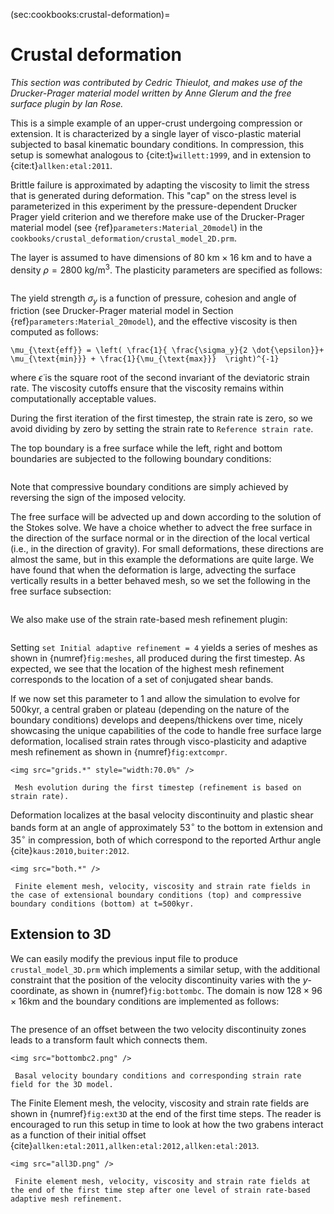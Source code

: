 (sec:cookbooks:crustal-deformation)=
# Crustal deformation

*This section was contributed by Cedric Thieulot, and makes use of the
Drucker-Prager material model written by Anne Glerum and the free surface
plugin by Ian Rose.*

This is a simple example of an upper-crust undergoing compression or
extension. It is characterized by a single layer of visco-plastic material
subjected to basal kinematic boundary conditions. In compression, this setup
is somewhat analogous to {cite:t}`willett:1999`, and in extension to
{cite:t}`allken:etal:2011`.

Brittle failure is approximated by adapting the viscosity to limit the stress
that is generated during deformation. This "cap" on the stress
level is parameterized in this experiment by the pressure-dependent Drucker
Prager yield criterion and we therefore make use of the Drucker-Prager
material model (see {ref}`parameters:Material_20model`) in the
`cookbooks/crustal_deformation/crustal_model_2D.prm`.

The layer is assumed to have dimensions of $80\text{ km} \times 16\text{ km}$
and to have a density $\rho=2800\text{ kg/m}^3$. The plasticity parameters are
specified as follows:

```{literalinclude} crustal_model_2D_part1.prm
```

The yield strength $\sigma_y$ is a function of pressure, cohesion and angle of
friction (see Drucker-Prager material model in Section
{ref}`parameters:Material_20model`), and the effective viscosity is then
computed as follows:
```{math}
\mu_{\text{eff}} = \left( \frac{1}{ \frac{\sigma_y}{2 \dot{\epsilon}}+
\mu_{\text{min}}} + \frac{1}{\mu_{\text{max}}}  \right)^{-1}
```
where
$\dot{\epsilon}$ is the square root of the second invariant of the deviatoric
strain rate. The viscosity cutoffs ensure that the viscosity remains within
computationally acceptable values.

During the first iteration of the first timestep, the strain rate is zero, so
we avoid dividing by zero by setting the strain rate to
`Reference strain rate`.

The top boundary is a free surface while the left, right and bottom boundaries
are subjected to the following boundary conditions:

```{literalinclude} crustal_model_2D_part2.prm
```

Note that compressive boundary conditions are simply achieved by reversing the
sign of the imposed velocity.

The free surface will be advected up and down according to the solution of the
Stokes solve. We have a choice whether to advect the free surface in the
direction of the surface normal or in the direction of the local vertical
(i.e., in the direction of gravity). For small deformations, these directions
are almost the same, but in this example the deformations are quite large. We
have found that when the deformation is large, advecting the surface
vertically results in a better behaved mesh, so we set the following in the
free surface subsection:

```{literalinclude} crustal_model_2D_part3.prm
```

We also make use of the strain rate-based mesh refinement plugin:

```{literalinclude} crustal_model_2D_part4.prm
```

Setting `set Initial adaptive refinement = 4` yields a series of meshes as
shown in {numref}`fig:meshes`, all produced during the first timestep. As expected, we
see that the location of the highest mesh refinement corresponds to the
location of a set of conjugated shear bands.

If we now set this parameter to 1 and allow the simulation to evolve for
500kyr, a central graben or plateau (depending on the nature of the boundary
conditions) develops and deepens/thickens over time, nicely showcasing the
unique capabilities of the code to handle free surface large deformation,
localised strain rates through visco-plasticity and adaptive mesh refinement
as shown in {numref}`fig:extcompr`.

```{figure-md} fig:meshes
<img src="grids.*" style="width:70.0%" />

 Mesh evolution during the first timestep (refinement is based on strain rate).
```

Deformation localizes at the basal velocity discontinuity and plastic shear
bands form at an angle of approximately $53^\circ$ to the bottom in extension
and $35^\circ$ in compression, both of which correspond to the reported
Arthur angle {cite}`kaus:2010,buiter:2012`.

```{figure-md} fig:extcompr
<img src="both.*" />

 Finite element mesh, velocity, viscosity and strain rate fields in the case of extensional boundary conditions (top) and compressive boundary conditions (bottom) at t=500kyr.
```

## Extension to 3D

We can easily modify the previous input file to produce `crustal_model_3D.prm`
which implements a similar setup, with the additional constraint that the
position of the velocity discontinuity varies with the $y$-coordinate, as
shown in {numref}`fig:bottombc`. The domain is now $128\times96\times16$km and the
boundary conditions are implemented as follows:

```{literalinclude} crustal_model_3D_part1.prm
```

The presence of an offset between the two velocity discontinuity zones leads
to a transform fault which connects them.

```{figure-md} fig:bottombc
<img src="bottombc2.png" />

 Basal velocity boundary conditions and corresponding strain rate field for the 3D model.
```

The Finite Element mesh, the velocity, viscosity and strain rate fields are
shown in {numref}`fig:ext3D` at the end of the first time steps. The reader is
encouraged to run this setup in time to look at how the two grabens interact
as a function of their initial offset
{cite}`allken:etal:2011,allken:etal:2012,allken:etal:2013`.

```{figure-md} fig:ext3D
<img src="all3D.png" />

 Finite element mesh, velocity, viscosity and strain rate fields at the end of the first time step after one level of strain rate-based adaptive mesh refinement.
```
